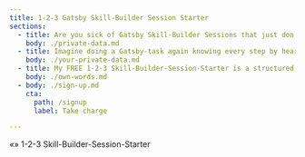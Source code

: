 ```yaml
---
title: 1-2-3 Gatsby Skill-Builder Session Starter
sections:
  - title: Are you sick of Gatsby Skill-Builder Sessions that just don’t stick?
    body: ./private-data.md
  - title: Imagine doing a Gatsby-task again knowing every step by heart 💜
    body: ./your-private-data.md
  - title: My FREE 1-2-3 Skill-Builder-Session-Starter is a structured starting point
    body: ./own-words.md
  - body: ./sign-up.md
    cta:
      path: /signup
      label: Take charge

---
```


«»
1-2-3 Skill-Builder-Session-Starter